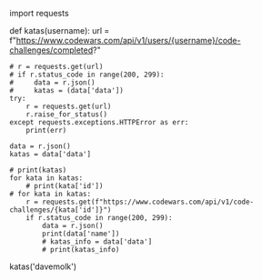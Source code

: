 import requests

def katas(username):
    url = f"https://www.codewars.com/api/v1/users/{username}/code-challenges/completed?"
    
    # r = requests.get(url)
    # if r.status_code in range(200, 299):
    #     data = r.json()
    #     katas = (data['data'])
    try:
        r = requests.get(url)
        r.raise_for_status()
    except requests.exceptions.HTTPError as err:
        print(err)
    
    data = r.json()
    katas = data['data']

    # print(katas)
    for kata in katas:
        # print(kata['id'])
    # for kata in katas:
        r = requests.get(f"https://www.codewars.com/api/v1/code-challenges/{kata['id']}")
        if r.status_code in range(200, 299):
            data = r.json()
            print(data['name'])
            # katas_info = data['data']
            # print(katas_info)

    
katas('davemolk')